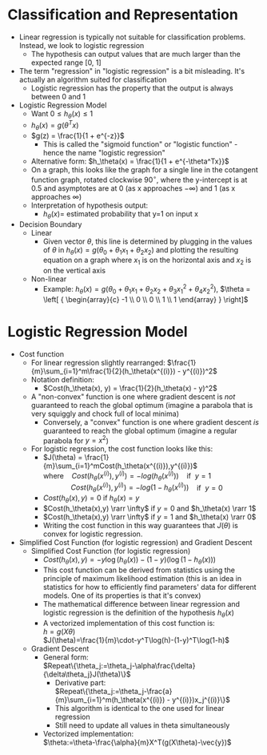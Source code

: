 # Classification and Representation
- Linear regression is typically not suitable for classification problems. Instead, we look to logistic regression
  - The hypothesis can output values that are much larger than the expected range [0, 1]
- The term "regression" in "logistic regression" is a bit misleading. It's actually an algorithm suited for classification
  - Logistic regression has the property that the output is always between 0 and 1
- Logistic Regression Model
  - Want $0 \leq h_\theta(x) \leq 1$
  - $h_\theta(x) = g(\theta^Tx)$
  - $g(z) = \frac{1}{1 + e^{-z}}$
    - This is called the "sigmoid function" or "logistic function" - hence the name "logistic regression"
  - Alternative form: $h_\theta(x) = \frac{1}{1 + e^{-\theta^Tx}}$
  - On a graph, this looks like the graph for a single line in the cotangent function graph, rotated clockwise $90^\circ$, where the y-intercept is at 0.5 and asymptotes are at 0 (as x approaches $-\infty$) and 1 (as x approaches $\infty$)
  - Interpretation of hypothesis output:
    - $h_\theta(x) =$ estimated probability that y=1 on input x
- Decision Boundary
  - Linear
    - Given vector $\theta$, this line is determined by plugging in the values of $\theta$ in $h_\theta(x) = g(\theta_0 + \theta_1x_1 + \theta_2x_2)$ and plotting the resulting equation on a graph where $x_1$ is on the horizontal axis and $x_2$ is on the vertical axis
  - Non-linear
    - Example: $h_\theta(x) = g(\theta_0 + \theta_1x_1 + \theta_2x_2 + \theta_3x_1^2 + \theta_4x_2^2)$, $\theta = \left[ { \begin{array}{c} -1 \\ 0 \\ 0 \\ 1 \\ 1 \end{array} } \right]$

# Logistic Regression Model
- Cost function
  - For linear regression slightly rearranged: $\frac{1}{m}\sum_{i=1}^m\frac{1}{2}(h_\theta(x^{(i)}) - y^{(i)})^2$
  - Notation definition:
    - $Cost(h_\theta(x), y) = \frac{1}{2}(h_\theta(x) - y)^2$
  - A "non-convex" function is one where gradient descent is _not_ guaranteed to reach the global optimum (imagine a parabola that is very squiggly and chock full of local minima)
    - Conversely, a "convex" function is one where gradient descent _is_ guaranteed to reach the global optimum (imagine a regular parabola for $y = x^2$)
  - For logistic regression, the cost function looks like this:
    - $J(\theta) = \frac{1}{m}\sum_{i=1}^mCost(h_\theta(x^{(i)}),y^{(i)})$ <br/>
      where&nbsp;&nbsp;&nbsp;&nbsp;$Cost(h_\theta(x^{(i)}),y^{(i)}) = -log(h_\theta(x^{(i)}))$&nbsp;&nbsp;&nbsp;&nbsp;if&nbsp;&nbsp;$y=1$ <br/>
      &nbsp;&nbsp;&nbsp;&nbsp;&nbsp;&nbsp;&nbsp;&nbsp;&nbsp;&nbsp;&nbsp;&nbsp;&nbsp;&nbsp;$Cost(h_\theta(x^{(i)}),y^{(i)}) = -log(1 - h_\theta(x^{(i)}))$&nbsp;&nbsp;&nbsp;&nbsp;if&nbsp;&nbsp;$y=0$
    - $Cost(h_\theta(x),y) = 0$ if $h_\theta(x)=y$
    - $Cost(h_\theta(x),y) \rarr \infty$ if $y=0$ and $h_\theta(x) \rarr 1$
    - $Cost(h_\theta(x),y) \rarr \infty$ if $y=1$ and $h_\theta(x) \rarr 0$
    - Writing the cost function in this way guarantees that $J(θ)$ is convex for logistic regression.
- Simplified Cost Function (for logistic regression) and Gradient Descent
  - Simplified Cost Function (for logistic regression)
    - $Cost(h_\theta(x),y) = -y\log(h_\theta(x)) - (1-y)(\log(1-h_\theta(x)))$
    - This cost function can be derived from statistics using the principle of maximum likelihood estimation (this is an idea in statistics for how to efficiently find parameters' data for different models. One of its properties is that it's convex)
    - The mathematical difference between linear regression and logistic regression is the definition of the hypothesis $h_\theta(x)$
    - A vectorized implementation of this cost function is: <br/>
      $h=g(X\theta)$ <br/>
      $J(\theta)=\frac{1}{m}\cdot-y^T\log(h)-(1-y)^T\log(1-h)$
  - Gradient Descent
    - General form: <br/>
      $Repeat\{\theta_j:=\theta_j-\alpha\frac{\delta}{\delta\theta_j}J(\theta)\}$
      - Derivative part: <br/>
        $Repeat\{\theta_j:=\theta_j-\frac{a}{m}\sum_{i=1}^m(h_\theta(x^{(i)}) - y^{(i)})x_j^{(i)}\}$
      - This algorithm is identical to the one used for linear regression
      - Still need to update all values in theta simultaneously
    - Vectorized implementation: <br/>
      $\theta:=\theta-\frac{\alpha}{m}X^T(g(X\theta)-\vec{y})$